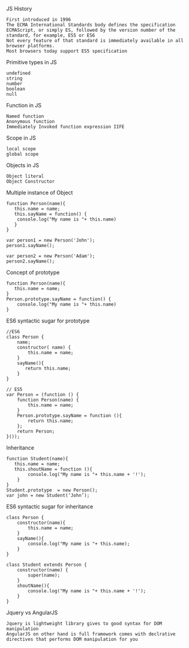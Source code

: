 JS History 

    First introduced in 1996
    The ECMA International Standards body defines the specification
    ECMAScript, or simply ES, followed by the version number of the standard, for example, ES5 or ES6
    Not every feature of that standard is immediately available in all browser platforms.
    Most browsers today support ES5 specification

Primitive types in JS

    undefined
    string
    number
    boolean
    null

Function in JS 

    Named function 
    Anonymous function 
    Immediately Invoked function expression IIFE


Scope in JS 

    local scope
    global scope
    
Objects in JS 

    Object literal 
    Object Constructor

Multiple instance of Object 

    function Person(name){
       this.name = name;
       this.sayName = function() {
    	console.log("My name is "+ this.name)
       }
    }
    
    var person1 = new Person('John');
    person1.sayName();
    
    var person2 = new Person('Adam');
    person2.sayName();


Concept of prototype

    function Person(name){
       this.name = name;
    }
    Person.prototype.sayName = function() {
        console.log("My name is "+ this.name)
    }


ES6 syntactic sugar for prototype

    //ES6
    class Person {
        name;
        constructor( name) {
            this.name = name;
        }
        sayName(){
           return this.name;
        }
    }
    
    // ES5
    var Person = (function () {
        function Person(name) {
            this.name = name;
        }
        Person.prototype.sayName = function (){
            return this.name;
        };
        return Person;
    }());


Inheritance 

    function Student(name){
       this.name = name;
       this.shoutName = function (){
            console.log("My name is "+ this.name + '!');
        }
    }
    Student.prototype  = new Person();
    var john = new Student(‘John’);


ES6  syntactic sugar for inheritance


    class Person {
        constructor(name){
            this.name = name;
        }
        sayName(){
            console.log("My name is "+ this.name);
        }
    }
    
    class Student extends Person {
        constructor(name) { 
            super(name);
        }
        shoutName(){
            console.log("My name is "+ this.name + '!');
        }
    }


Jquery vs AngularJS
    
    Jquery is lightweight library gives to good syntax for DOM manipulation
    AngularJS on other hand is full framework comes with declrative directives that performs DOM manipulation for you 



    


